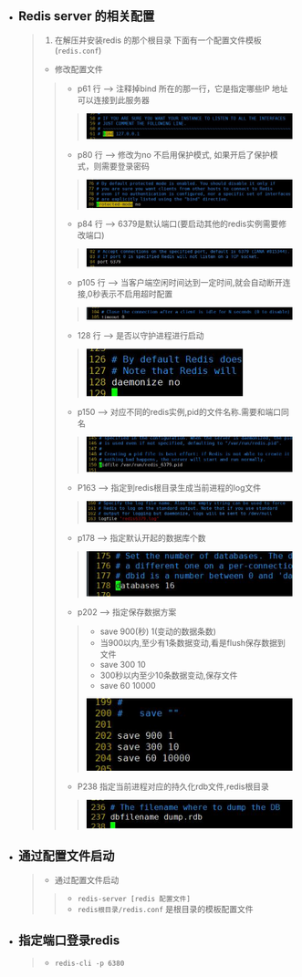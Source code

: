 

- ## Redis server 的相关配置
    > 1. 在解压并安装redis 的那个根目录 下面有一个配置文件模板(`redis.conf`)
    > - 修改配置文件
    >> - p61 行 --> 注释掉bind 所在的那一行，它是指定哪些IP 地址可以连接到此服务器
    >>> ![](./img/redis-conf-bind-01.jpg)
    >> - p80 行  --> 修改为no 不启用保护模式, 如果开启了保护模式，则需要登录密码
    >>> ![](./img/redis-conf-protected.jpg)
    >> - p84 行  -->  6379是默认端口(要启动其他的redis实例需要修改端口)
    >>> ![](./img/redis-conf-port-03.jpg)
    >> - p105 行 -->  当客户端空闲时间达到一定时间,就会自动断开连接,0秒表示不启用超时配置
    >>> ![](./img/redis-conf-timeout-04.jpg)
    >> - 128 行 --> 是否以守护进程进行启动
    >>> ![](./img/redis-conf-daemonize-05.jpg)
    >> - p150  -->  对应不同的redis实例,pid的文件名称.需要和端口同名
    >>> ![](./img/redis-conf-pidfile.jpg)
    >> - P163  -->  指定到redis根目录生成当前进程的log文件
    >>> ![](./img/redis-conf-logfile.jpg)
    >> - p178   -->   指定默认开起的数据库个数
    >>> ![](./img/redis-conf-databases-06.jpg)
    >> - p202 --> 指定保存数据方案
    >>> - save 900(秒) 1(变动的数据条数)
    >>> - 当900以内,至少有1条数据变动,看是flush保存数据到文件
    >>> - save 300 10
    >>> - 300秒以内至少10条数据变动,保存文件
    >>> - save 60 10000
    >>>
    >>> ![](./img/redis-conf-save.jpg)
    >> 
    >> - P238 指定当前进程对应的持久化rdb文件,redis根目录
    >>> ![](./img/redis-conf-dbfilename.jpg)

- ## 通过配置文件启动
    > - 通过配置文件启动
    >> - `redis-server [redis 配置文件]`
    >> - `redis根目录/redis.conf` 是根目录的模板配置文件

- ## 指定端口登录redis
    > - `redis-cli -p 6380`


